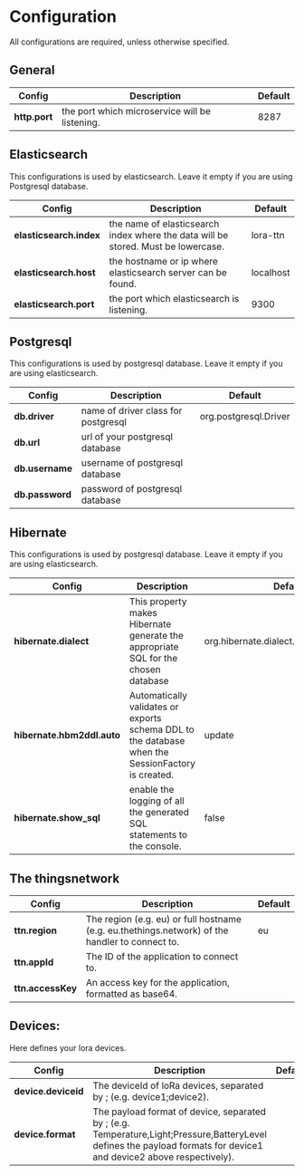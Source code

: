 # Configuration
All configurations are required, unless otherwise specified.

## General

| Config |  Description | Default |
|---|---|---|
| **http.port**  | the port which microservice will be listening. | 8287  |

## Elasticsearch
This configurations is used by elasticsearch. Leave it empty if you are using Postgresql database.

| Config | Description | Default |
|---|---|---|
| **elasticsearch.index** | the name of elasticsearch index where the data will be stored. Must be lowercase. | lora-ttn |
| **elasticsearch.host** | the hostname or ip where elasticsearch server can be found. | localhost |
| **elasticsearch.port** | the port which elasticsearch is listening. | 9300 |

## Postgresql
This configurations is used by postgresql database. Leave it empty if you are using elasticsearch.

| Config | Description | Default |
|---|---|---|
| **db.driver** | name of driver class for postgresql | org.postgresql.Driver |
| **db.url** | url of your postgresql database | |
| **db.username** | username of postgresql database | |
| **db.password** | password of postgresql database | |

## Hibernate
This configurations is used by postgresql database. Leave it empty if you are using elasticsearch.

| Config | Description | Default |
|---|---|---|
| **hibernate.dialect** | This property makes Hibernate generate the appropriate SQL for the chosen database | org.hibernate.dialect.PostgreSQLDialect |
| **hibernate.hbm2ddl.auto** | Automatically validates or exports schema DDL to the database when the SessionFactory is created. | update |
| **hibernate.show_sql** | enable the logging of all the generated SQL statements to the console. | false |

## The thingsnetwork

| Config | Description | Default |
|---|---|---|
| **ttn.region** | The region (e.g. eu) or full hostname (e.g. eu.thethings.network) of the handler to connect to. | eu |
| **ttn.appId** | The ID of the application to connect to. |
| **ttn.accessKey** | An access key for the application, formatted as base64. |

## Devices:
Here defines your lora devices.

| Config | Description | Default |
|---|---|---|
| **device.deviceid** | The deviceId of loRa devices, separated by ; (e.g. device1;device2). | |
| **device.format** | The payload format of device, separated by ; (e.g. Temperature,Light;Pressure,BatteryLevel defines the payload formats for device1 and device2 above respectively).